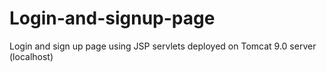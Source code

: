 # Login-and-signup-page
Login and sign up page using JSP servlets deployed on  Tomcat 9.0 server (localhost)
